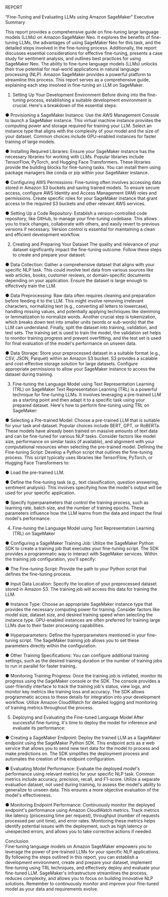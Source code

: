 REPORT


 “Fine-Tuning and Evaluating LLMs using Amazon SageMaker”
 Executive Summary
 
 This report provides a comprehensive guide on fine-tuning large language models (LLMs) on Amazon
 SageMaker Neo. It explores the benefits of fine-tuning LLMs, the advantages of using SageMaker Neo for
 this task, and the detailed steps involved in the fine-tuning process. Additionally, the report discusses
 essential considerations for effective fine-tuning, presents a case study for sentiment analysis, and outlines
 best practices for using SageMaker Neo.
 The ability to fine-tune language models (LLMs) unlocks their true potential for real-world applications in
 natural language processing (NLP). Amazon SageMaker provides a powerful platform to streamline this
 process. This report serves as a comprehensive guide, explaining each step involved in fine-tuning an
 LLM on SageMaker.
 
 1. Setting Up Your Development Environment
 Before diving into the fine-tuning process, establishing a suitable development environment is crucial.
 Here's a breakdown of the essential steps:
 
 ● Provisioning a SageMaker Instance: Use the AWS Management Console to launch a SageMaker
 instance. This virtual machine instance provides the computing power and storage required for training
 your LLM. Select an instance type that aligns with the complexity of your model and the size of your
 dataset. Common choices include GPU-enabled instances for faster training of large models.
 
 ● Installing Required Libraries: Ensure your SageMaker instance has the necessary libraries for
 working with LLMs. Popular libraries include TensorFlow, PyTorch, and Hugging Face Transformers.
 These libraries provide the building blocks for fine-tuning tasks. You can install them using package
 managers like conda or pip within your SageMaker instance.
 
 ● Configuring AWS Permissions: Fine-tuning often involves accessing data stored in Amazon S3
 buckets and saving trained models. To ensure secure access, configure AWS Identity and Access
 Management (IAM) roles and permissions. Create specific roles for your SageMaker instance that grant
 access to the required S3 buckets and other relevant AWS services.
 
 ● Setting Up a Code Repository: Establish a version-controlled code repository, like GitHub, to manage
 your fine-tuning codebase. This allows you to track changes, collaborate with others, and easily revert
 to previous versions if necessary. Version control is essential for maintaining a clean and efficient
 development workflow.
 
 2. Creating and Preparing Your Dataset
 The quality and relevance of your dataset significantly impact the fine-tuning outcome. Follow these steps
 to create and prepare your dataset:
 
 ● Data Collection: Gather a comprehensive dataset that aligns with your specific NLP task. This could
 involve text data from various sources like web articles, books, customer reviews, or domain-specific
 documents depending on your application. Ensure the dataset is large enough to effectively train the
 LLM.
 
 ● Data Preprocessing: Raw data often requires cleaning and preparation before feeding it to the LLM.
 This might involve removing irrelevant characters, normalizing text (e.g., converting all letters to
 lowercase), handling missing values, and potentially applying techniques like stemming or
lemmatization to normalize words. Another crucial step is tokenization, which breaks down text into
 smaller units (words or sub-words) that the LLM can understand. Finally, split the dataset into training,
 validation, and test sets. The training set is used to train the model, the validation set helps to monitor
 training progress and prevent overfitting, and the test set is used for final evaluation of the model's
 performance on unseen data.
 
 ● Data Storage: Store your preprocessed dataset in a suitable format (e.g., CSV, JSON, Parquet) within
 an Amazon S3 bucket. S3 provides a scalable and cost-effective storage solution for large datasets.
 Configure appropriate permissions to allow your SageMaker instance to access the dataset during
 training.
 
 3. Fine-tuning the Language Model using Text Representation Learning (TRL) on
 SageMaker
 Text Representation Learning (TRL) is a powerful technique for fine-tuning LLMs. It involves leveraging a
 pre-trained LLM as a starting point and then adapt it to a specific task using your prepared dataset.
 Here's how to perform fine-tuning using TRL on SageMaker:
 
 ● Selecting a Pre-trained Model: Choose a pre-trained LLM that is suitable for your task and
 dataset. Popular choices include BERT, GPT, or RoBERTa. These models have already been
 trained on massive amounts of text data and can be fine-tuned for various NLP tasks. Consider
 factors like model size, performance on similar tasks (if available), and alignment with your
 computational resources when selecting the pre-trained model.
 Defining the Fine-tuning Script: Develop a Python script that outlines the fine-tuning process. This
 script typically uses libraries like TensorFlow, PyTorch, or Hugging Face Transformers to:
 
 ● Load the pre-trained LLM.
 
 ● Define the fine-tuning task (e.g., text classification, question answering, sentiment analysis). This
 involves specifying how the model's output will be used for your specific application.
 
 ● Specify hyperparameters that control the training process, such as learning rate, batch size, and the
 number of training epochs. These parameters influence how the LLM learns from the data and
 impact the final model's performance.
 
 4. Fine-tuning the Language Model using Text Representation Learning (TRL) on
 SageMaker
 
 ● Configuring a SageMaker Training Job: Utilize the SageMaker Python SDK to create a training job
 that executes your fine-tuning script. The SDK provides a programmatic way to interact with
 SageMaker services. Within the training job configuration, you'll specify:
 
 ● The Fine-tuning Script: Provide the path to your Python script that defines the fine-tuning process.
 
 ● Input Data Location: Specify the location of your preprocessed dataset stored in Amazon S3. The
 training job will access this data for training the LLM.
 
 ● Instance Type: Choose an appropriate SageMaker instance type that provides the necessary
 computing power for training. Consider factors like model size, dataset size, and desired training speed
 when selecting the instance type. GPU-enabled instances are often preferred for training large LLMs
 due to their faster processing capabilities.
 
 ● Hyperparameters: Define the hyperparameters mentioned in your fine-tuning script. The SageMaker
 training job allows you to set these parameters directly within the configuration.
 
 ● Other Training Specifications: You can configure additional training settings, such as the desired
 training duration or the number of training jobs to run in parallel for faster training.
 
 ● Monitoring Training Progress: Once the training job is initiated, monitor its progress using the
 SageMaker console or the SDK. The console provides a user-friendly interface to track the training
 job's status, view logs, and monitor key metrics like training loss and accuracy. The SDK allows
 programmatic access to these details for integration into your development workflow. Utilize Amazon
 CloudWatch for detailed logging and monitoring of training metrics throughout the process.
 
 5. Deploying and Evaluating the Fine-tuned Language Model
 After successful fine-tuning, it's time to deploy the model for inference and evaluate its performance:
 
 ● Creating a SageMaker Endpoint: Deploy the trained LLM as a SageMaker endpoint using the
 SageMaker Python SDK. This endpoint acts as a web service that allows you to send new text data for
 the model to process and make predictions on. The SDK simplifies the deployment process and
 automates the creation of the endpoint configuration.
 
 ● Evaluating Model Performance: Evaluate the deployed model's performance using relevant metrics
 for your specific NLP task. Common metrics include accuracy, precision, recall, and F1-score. Utilize a
 separate evaluation dataset, not used during training, to assess the model's ability to generalize to
 unseen data. This ensures a more objective evaluation of the model's effectiveness.
 
 ● Monitoring Endpoint Performance: Continuously monitor the deployed endpoint's performance using
 Amazon CloudWatch metrics. Track metrics like latency (processing time per request), throughput
 (number of requests processed per unit time), and error rates. Monitoring these metrics helps identify
 potential issues with the deployment, such as high latency or unexpected errors, and allows you to take
 corrective actions if needed.

 Conclusion  
 Fine-tuning language models on Amazon SageMaker empowers you to leverage the power of pre-trained
 LLMs for your specific NLP applications. By following the steps outlined in this report, you can establish a
 development environment, create and prepare your dataset, implement fine-tuning using TRL techniques,
 and effectively deploy and evaluate your fine-tuned LLM. SageMaker's infrastructure streamlines the
 process, reduces complexity, and allows you to focus on building innovative NLP solutions. Remember to
 continuously monitor and improve your fine-tuned model as your data and requirements evolve.
